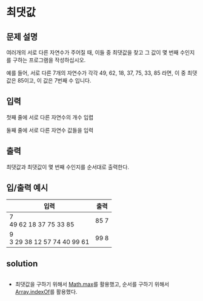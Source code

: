 # 최댓값

## 문제 설명
여러개의 서로 다른 자연수가 주어질 때, 이들 중 최댓값을 찾고 그 값이 몇 번째 수인지를 구하는 프로그램을 작성하십시오.

예를 들어, 서로 다른 7개의 자연수가 각각 49, 62, 18, 37, 75, 33, 85 라면, 이 중 최댓값은 85이고, 이 값은 7번째 수 입니다.

## 입력
첫째 줄에 서로 다른 자연수의 개수 입렵

둘째 줄에 서로 다른 자연수 값들을 입력

## 출력
최댓값과 최댓값이 몇 번째 수인지를 순서대로 출력한다. 

## 입/출력 예시
입력           | 출력 
------------- | ---------
7<br>49 62 18 37 75 33 85 | 85 7
9<br>3 29 38 12 57 74 40 99 61 | 99 8

## solution
```javascript

```

* 최댓값을 구하기 위해서 [Math.max](https://developer.mozilla.org/ko/docs/Web/JavaScript/Reference/Global_Objects/Math/max)를 활용했고, 순서를 구하기 위해서 [Array.indexOf](https://developer.mozilla.org/ko/docs/Web/JavaScript/Reference/Global_Objects/Array/indexOf)를 활용했다.
